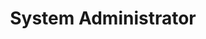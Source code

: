 ---
member: fabien
name: Fabien Salvi
title: System Administrator
email: fabien.salvi@epfl.ch
photo: /resources/img/fabien.jpg
contact_for: [jenkinsInfrastructure, serverIssues]
---